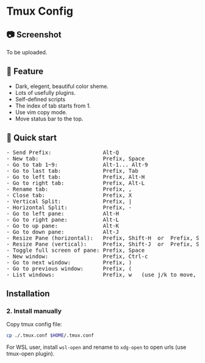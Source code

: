 # Tmux Config

## 📷 Screenshot

To be uploaded.


## 🐧 Feature

- Dark, elegent, beautiful color sheme.
- Lots of usefully plugins.
- Self-defined scripts
- The index of tab starts from 1.
- Use vim copy mode.
- Move status bar to the top.

## 🚀 Quick start

<pre>
- Send Prefix:                <kbd>Alt</kbd>-<kbd>Q</kbd>
- New tab:                    <kbd>Prefix</kbd>, <kbd>Space</kbd>
- Go to tab 1~9:              <kbd>Alt</kbd>-<kbd>1</kbd>... <kbd>Alt</kbd>-<kbd>9</kbd>
- Go to last tab:             <kbd>Prefix</kbd>, <kbd>Tab</kbd>
- Go to left tab:             <kbd>Prefix</kbd>, <kbd>Alt</kbd>-<kbd>H</kbd>
- Go to right tab:            <kbd>Prefix</kbd>, <kbd>Alt</kbd>-<kbd>L</kbd>
- Rename tab:                 <kbd>Prefix</kbd>, <kbd>,</kbd>
- Close tab:                  <kbd>Prefix</kbd>, <kbd>X</kbd>
- Vertical Split:             <kbd>Prefix</kbd>, <kbd>|</kbd>
- Horizontal Split:           <kbd>Prefix</kbd>, <kbd>-</kbd>
- Go to left pane:            <kbd>Alt</kbd>-<kbd>H</kbd>
- Go to right pane:           <kbd>Alt</kbd>-<kbd>L</kbd>
- Go to up pane:              <kbd>Alt</kbd>-<kbd>K</kbd>
- Go to down pane:            <kbd>Alt</kbd>-<kbd>J</kbd>
- Resize Pane (horizontal):   <kbd>Prefix</kbd>, <kbd>Shift</kbd>-<kbd>H</kbd>  or  <kbd>Prefix</kbd>, <kbd>Shift</kbd>-<kbd>L</kbd>
- Resize Pane (vertical):     <kbd>Prefix</kbd>, <kbd>Shift</kbd>-<kbd>J</kbd>  or  <kbd>Prefix</kbd>, <kbd>Shift</kbd>-<kbd>K</kbd>
- Toggle full screen of pane: <kbd>Prefix</kbd>, <kbd>Space</kbd>
- New window:                 <kbd>Prefix</kbd>, <kbd>Ctrl</kbd>-<kbd>c</kbd>
- Go to next window:          <kbd>Prefix</kbd>, <kbd>)</kbd>
- Go to previous window:      <kbd>Prefix</kbd>, <kbd>(</kbd>
- List windows:               <kbd>Prefix</kbd>, <kbd>w</kbd>   (use <kbd>j</kbd>/<kbd>k</kbd> to move, <kbd>x</kbd> to kill windows/tab, <kbd>Enter</kbd> to activate a window.
</pre>


## Installation

### 2. Install manually


Copy tmux config file:


```bash
cp ./.tmux.conf $HOME/.tmux.conf
```


For WSL user, install `wsl-open` and rename to `xdg-open` to open urls (use
tmux-open plugin).
